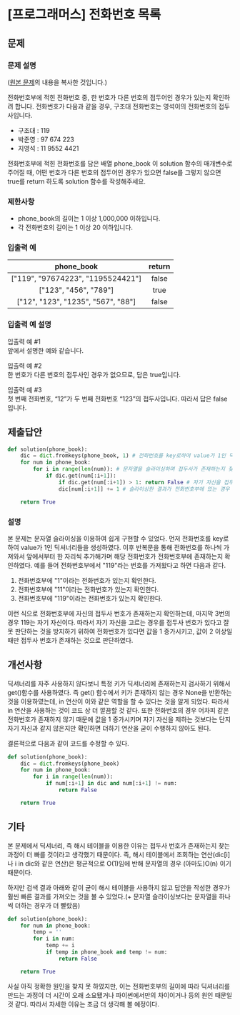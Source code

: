 # [프로그래머스] 전화번호 목록
## 문제
### 문제 설명
([원본 문제](https://programmers.co.kr/learn/courses/30/lessons/42577)의 내용을 복사한 것입니다.)

전화번호부에 적힌 전화번호 중, 한 번호가 다른 번호의 접두어인 경우가 있는지 확인하려 합니다.
전화번호가 다음과 같을 경우, 구조대 전화번호는 영석이의 전화번호의 접두사입니다.

* 구조대 : 119
* 박준영 : 97 674 223
* 지영석 : 11 9552 4421

전화번호부에 적힌 전화번호를 담은 배열 phone_book 이 solution 함수의 매개변수로 주어질 때, 어떤 번호가 다른 번호의 접두어인 경우가 있으면 false를 그렇지 않으면 true를 return 하도록 solution 함수를 작성해주세요.

### 제한사항
* phone_book의 길이는 1 이상 1,000,000 이하입니다.
* 각 전화번호의 길이는 1 이상 20 이하입니다.

### 입출력 예
|phone_book|return|
|:---:|:---:|
|["119", "97674223", "1195524421"]|false|
|["123", "456", "789"]|true|
|["12", "123", "1235", "567", "88"]|false|

### 입출력 예 설명
입출력 예 #1  
앞에서 설명한 예와 같습니다.

입출력 예 #2  
한 번호가 다른 번호의 접두사인 경우가 없으므로, 답은 true입니다.

입출력 예 #3  
첫 번째 전화번호, “12”가 두 번째 전화번호 “123”의 접두사입니다. 따라서 답은 false입니다.

## 제출답안
```python
def solution(phone_book):
    dic = dict.fromkeys(phone_book, 1) # 전화번호를 key로하여 value가 1인 딕셔너리들을 생성(ex. {"119": 1, "112": 1})
    for num in phone_book:
        for i in range(len(num)): # 문자열을 슬라이싱하며 접두사가 존재하는지 찾음
            if dic.get(num[:i+1]):
                if dic.get(num[:i+1]) > 1: return False # 자기 자신을 접두사로 생각하는 것을 방지하기 위하여 2 이상이 경우에만 해당
                dic[num[:i+1]] += 1 # 슬라이싱한 결과가 전화번호부에 있는 경우

    return True
```
### 설명
본 문제는 문자열 슬라이싱을 이용하여 쉽게 구현할 수 있었다. 먼저 전화번호를 key로하여 value가 1인 딕셔너리들을 생성하였다. 이후 반복문을 통해 전화번호를 하나씩 가져와서 앞에서부터 
한 자리씩 추가해가며 해당 전화번호가 전화번호부에 존재하는지 확인하였다. 예를 들어 전화번호부에서 "119"라는 번호를 가져왔다고 하면 다음과 같다.

1. 전화번호부에 "1"이라는 전화번호가 있는지 확인한다.
2. 전화번호부에 "11"이라는 전화번호가 있는지 확인한다.
3. 전화번호부에 "119"이라는 전화번호가 있는지 확인한다.

이런 식으로 전화번호부에 자신의 접두사 번호가 존재하는지 확인하는데, 마지막 3번의 경우 119는 자기 자신이다. 따라서 자기 자신을 고르는 경우를 접두사 번호가 있다고 잘못 판단하는 것을 
방지하기 위하여 전화번호가 있다면 값을 1 증가시키고, 값이 2 이상일 때만 접두사 번호가 존재하는 것으로 판단하였다.

## 개선사항
딕셔너리를 자주 사용하지 않다보니 특정 키가 딕셔너리에 존재하는지 검사하기 위해서 get()함수를 사용하였다. 즉 get() 함수에서 키가 존재하지 않는 경우 None을 반환하는 것을 이용하였는데, 
in 연산이 이와 같은 역할을 할 수 있다는 것을 알게 되었다. 따라서 in 연산을 사용하는 것이 코드 상 더 깔끔할 것 같다. 또한 전화번호의 경우 어차피 같은 전화번호가 존재하지 않기 때문에 
값을 1 증가시키며 자기 자신을 제하는 것보다는 단지 자기 자신과 같지 않은지만 확인하면 더하기 연산을 굳이 수행하지 않아도 된다.

결론적으로 다음과 같이 코드를 수정할 수 있다.
```python
def solution(phone_book):
    dic = dict.fromkeys(phone_book)
    for num in phone_book:
        for i in range(len(num)):
            if num[:i+1] in dic and num[:i+1] != num:
                return False

    return True
```

## 기타
본 문제에서 딕셔너리, 즉 해시 테이블을 이용한 이유는 접두사 번호가 존재하는지 찾는 과정이 더 빠를 것이라고 생각했기 때문이다. 
즉, 해시 테이블에서 조회하는 연산(dic[i]나 i in dic와 같은 연산)은 평균적으로 O(1)임에 반해 문자열의 경우 (아마도)O(n) 이기 때문이다.

하지만 검색 결과 아래와 같이 굳이 해시 테이블을 사용하지 않고 답안을 작성한 경우가 훨씬 빠른 결과를 가져오는 것을 볼 수 있었다.(+ 문자열 슬라이싱보다는 문자열을 하나씩 더하는 경우가 더 
빨랐음)
```python
def solution(phone_book):
    for num in phone_book:
        temp = ''
        for i in num:
            temp += i
            if temp in phone_book and temp != num:
                return False

    return True
```
사실 아직 정확한 원인을 찾지 못 하였지만, 이는 전화번호부의 길이에 따라 딕셔너리를 만드는 과정이 더 시간이 오래 소요됐거나 파이썬에서만의 차이이거나 등의 원인 때문일 것 같다. 
따라서 자세한 이유는 조금 더 생각해 볼 예정이다.
